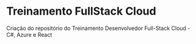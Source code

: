 # Treinamento FullStack Cloud

Criação do repositório do Treinamento Desenvolvedor Full-Stack Cloud - C#, Azure e React
